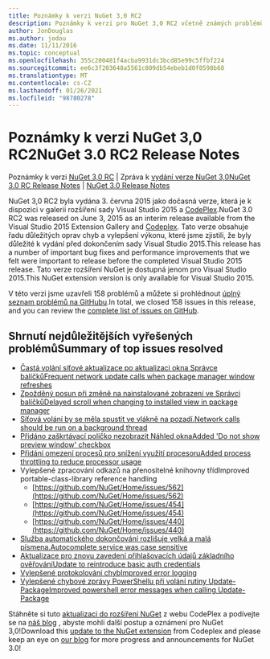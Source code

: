 ```yaml
---
title: Poznámky k verzi NuGet 3,0 RC2
description: Poznámky k verzi pro NuGet 3,0 RC2 včetně známých problémů, oprav chyb, přidaných funkcí a chcete odeslat obecnou.
author: JonDouglas
ms.author: jodou
ms.date: 11/11/2016
ms.topic: conceptual
ms.openlocfilehash: 355c200481f4acba9931dc3bcd85e99c5ffbf224
ms.sourcegitcommit: ee6c3f203648a5561c809db54ebeb1d0f0598b68
ms.translationtype: MT
ms.contentlocale: cs-CZ
ms.lasthandoff: 01/26/2021
ms.locfileid: "98780278"
---
```

# <a name="nuget-30-rc2-release-notes"></a><span data-ttu-id="98083-103">Poznámky k verzi NuGet 3,0 RC2</span><span class="sxs-lookup"><span data-stu-id="98083-103">NuGet 3.0 RC2 Release Notes</span></span>

<span data-ttu-id="98083-104">Poznámky k verzi [NuGet 3,0 RC](../release-notes/nuget-3.0-RC.md)  |  Zpráva k [vydání verze NuGet 3,0](../release-notes/nuget-3.0.0.md)</span><span class="sxs-lookup"><span data-stu-id="98083-104">[NuGet 3.0 RC Release Notes](../release-notes/nuget-3.0-RC.md) | [NuGet 3.0 Release Notes](../release-notes/nuget-3.0.0.md)</span></span>

<span data-ttu-id="98083-105">NuGet 3,0 RC2 byla vydána 3. června 2015 jako dočasná verze, která je k dispozici v galerii rozšíření sady Visual Studio 2015 a [CodePlex](https://nuget.codeplex.com/releases/view/615507).</span><span class="sxs-lookup"><span data-stu-id="98083-105">NuGet 3.0 RC2 was released on June 3, 2015 as an interim release available from the Visual Studio 2015 Extension Gallery and [Codeplex](https://nuget.codeplex.com/releases/view/615507).</span></span> <span data-ttu-id="98083-106">Tato verze obsahuje řadu důležitých oprav chyb a vylepšení výkonu, které jsme zjistili, že byly důležité k vydání před dokončením sady Visual Studio 2015.</span><span class="sxs-lookup"><span data-stu-id="98083-106">This release has a number of important bug fixes and performance improvements that we felt were important to release before the completed Visual Studio 2015 release.</span></span> <span data-ttu-id="98083-107">Tato verze rozšíření NuGet je dostupná jenom pro Visual Studio 2015.</span><span class="sxs-lookup"><span data-stu-id="98083-107">This NuGet extension version is only available for Visual Studio 2015.</span></span>

<span data-ttu-id="98083-108">V této verzi jsme uzavřeli 158 problémů a můžete si prohlédnout [úplný seznam problémů na GitHubu](https://github.com/NuGet/Home/issues?utf8=%E2%9C%93&q=is%3Aclosed+milestone%3A3.0.0-RTM+sort%3Aupdated-asc+updated%3A%3C%3D2015-06-01).</span><span class="sxs-lookup"><span data-stu-id="98083-108">In total, we closed 158 issues in this release, and you can review the [complete list of issues on GitHub](https://github.com/NuGet/Home/issues?utf8=%E2%9C%93&q=is%3Aclosed+milestone%3A3.0.0-RTM+sort%3Aupdated-asc+updated%3A%3C%3D2015-06-01).</span></span>

## <a name="summary-of-top-issues-resolved"></a><span data-ttu-id="98083-109">Shrnutí nejdůležitějších vyřešených problémů</span><span class="sxs-lookup"><span data-stu-id="98083-109">Summary of top issues resolved</span></span>

* [<span data-ttu-id="98083-110">Častá volání síťové aktualizace po aktualizaci okna Správce balíčků</span><span class="sxs-lookup"><span data-stu-id="98083-110">Frequent network update calls when package manager window refreshes</span></span>](https://github.com/NuGet/Home/issues/515)
* [<span data-ttu-id="98083-111">Zpožděný posun při změně na nainstalované zobrazení ve Správci balíčků</span><span class="sxs-lookup"><span data-stu-id="98083-111">Delayed scroll when changing to installed view in package manager</span></span>](https://github.com/NuGet/Home/issues/519)
* [<span data-ttu-id="98083-112">Síťová volání by se měla spustit ve vlákně na pozadí.</span><span class="sxs-lookup"><span data-stu-id="98083-112">Network calls should be run on a background thread</span></span>](https://github.com/NuGet/Home/issues/516)
* [<span data-ttu-id="98083-113">Přidáno zaškrtávací políčko nezobrazit Náhled okna</span><span class="sxs-lookup"><span data-stu-id="98083-113">Added 'Do not show preview window' checkbox</span></span>](https://github.com/NuGet/Home/issues/566)
* [<span data-ttu-id="98083-114">Přidání omezení procesů pro snížení využití procesoru</span><span class="sxs-lookup"><span data-stu-id="98083-114">Added process throttling to reduce processor usage</span></span>](https://github.com/NuGet/Home/issues/356)
* <span data-ttu-id="98083-115">Vylepšené zpracování odkazů na přenositelné knihovny tříd</span><span class="sxs-lookup"><span data-stu-id="98083-115">Improved portable-class-library reference handling</span></span>
    * [https://github.com/NuGet/Home/issues/562](https://github.com/NuGet/Home/issues/562)
    * [https://github.com/NuGet/Home/issues/454](https://github.com/NuGet/Home/issues/454)
    * [https://github.com/NuGet/Home/issues/440](https://github.com/NuGet/Home/issues/440)
* [<span data-ttu-id="98083-116">Služba automatického dokončování rozlišuje velká a malá písmena.</span><span class="sxs-lookup"><span data-stu-id="98083-116">Autocomplete service was case sensitive</span></span>](https://github.com/NuGet/Home/issues/198)
* [<span data-ttu-id="98083-117">Aktualizace pro znovu zavedení přihlašovacích údajů základního ověřování</span><span class="sxs-lookup"><span data-stu-id="98083-117">Update to reintroduce basic auth credentials</span></span>](https://github.com/NuGet/Home/issues/456)
* [<span data-ttu-id="98083-118">Vylepšené protokolování chyb</span><span class="sxs-lookup"><span data-stu-id="98083-118">Improved error logging</span></span>](https://github.com/NuGet/Home/issues/407)
* [<span data-ttu-id="98083-119">Vylepšené chybové zprávy PowerShellu při volání rutiny Update-Package</span><span class="sxs-lookup"><span data-stu-id="98083-119">Improved powershell error messages when calling Update-Package</span></span>](https://github.com/NuGet/Home/issues/5)

<span data-ttu-id="98083-120">Stáhněte si tuto [aktualizaci do rozšíření NuGet](https://nuget.codeplex.com/releases/view/615507) z webu CodePlex a podívejte se na [náš blog](http://blog.nuget.org) , abyste mohli další postup a oznámení pro NuGet 3,0!</span><span class="sxs-lookup"><span data-stu-id="98083-120">Download this [update to the NuGet extension](https://nuget.codeplex.com/releases/view/615507) from Codeplex and please keep an eye on [our blog](http://blog.nuget.org) for more progress and announcements for NuGet 3.0!</span></span>